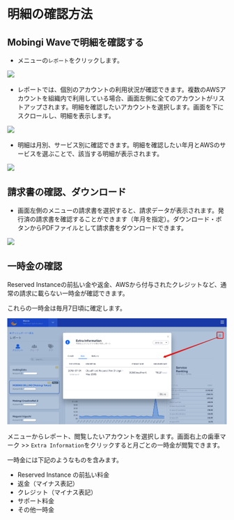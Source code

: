 # 明細の確認方法

## Mobingi Waveで明細を確認する <a id="1"></a>

* メニューの`レポート`をクリックします。

![](../.gitbook/assets/wave_report.png)

* レポートでは、個別のアカウントの利用状況が確認できます。複数のAWSアカウントを組織内で利用している場合、画面左側に全てのアカウントがリストアップされます。明細を確認したいアカウントを選択します。画面を下にスクロールし、明細を表示します。

![](../.gitbook/assets/wave_report02.png)

* 明細は月別、サービス別に確認できます。明細を確認したい年月とAWSのサービスを選ぶことで、該当する明細が表示されます。

![](../.gitbook/assets/wave_report03.png)

## 請求書の確認、ダウンロード <a id="2"></a>

* 画面左側のメニューの請求書を選択すると、請求データが表示されます。発行済の請求書を確認することができます（年月を指定）。ダウンロード・ボタンからPDFファイルとして請求書をダウンロードできます。

![](../.gitbook/assets/wave_report04.png)

## 一時金の確認 <a id="3"></a>

Reserved Instanceの前払い金や返金、AWSから付与されたクレジットなど、通常の請求に載らない一時金が確認できます。

これらの一時金は毎月7日頃に確定します。

![](../.gitbook/assets/snip20180806_11.png)

メニューからレポート、閲覧したいアカウントを選択します。画面右上の歯車マーク &gt;&gt; `Extra Information`をクリックすると月ごとの一時金が閲覧できます。

一時金には下記のようなものを含みます。

* Reserved Instance の前払い料金
* 返金（マイナス表記）
* クレジット（マイナス表記）
* サポート料金　
* その他一時金



